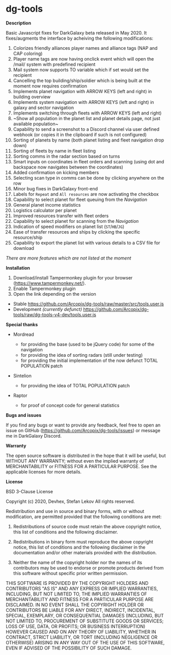 # dg-tools

**Description**

Basic Javascript fixes for DarkGalaxy beta released in May 2020. It fixes/augments the interface by acheiving the following modifications:
1. Colorizes friendly alliances player names and alliance tags (NAP and CAP coloring)
1. Player name tags are now having onclick event which will open the /mail/ system with predefined recipient
1. Mail system now supports TO variable which if set would set the recipient
1. Cancelling the top building/ship/soldier which is being built at the moment now requires confirmation
1. Implements planet navigation with ARROW KEYS (left and right) in building overview
1. Implements system navigation with ARROW KEYS (left and right) in galaxy and sector navigation
1. Implements switching through fleets with ARROW KEYS (left and right)
1. ~Show all population in the planet list and planet details page, not just available population~
1. Capability to send a screenshot to a Discord channel via user defined webhook (or copies it in the clipboard if such is not configured)
1. Sorting of planets by name (both planet listing and fleet navigation drop down)
1. Sorting of fleets by name in fleet listing
1. Sorting comms in the radar section based on turns
1. Smart inputs on coordinates in fleet orders and scanning (using dot and backspace now navigates between the coordinates)
1. Added confirmation on kicking members
1. Selecting scan type in comms can be done by clicking anywhere on the row
1. Minor bug fixes in DarkGalaxy front-end
1. Labels for `Repeat` and `All resources` are now activating the checkbox
1. Capability to select planet for fleet queuing from the *Navigation*
1. General planet income statistics
1. Logistics calculator per planet
1. Improved resources transfer with fleet orders
1. Capability to select planet for scanning from the *Navigation*
1. Indication of speed modifiers on planet list (`ST`/`HB`/`JG`)
1. Ease of transfer resources and ships by clicking the specific resource/ship
1. Capability to export the planet list with various details to a CSV file for download

*There are more features which are not listed at the moment*

**Installation**

1. Download/install Tampermonkey plugin for your browser (https://www.tampermonkey.net/).
1. Enable Tampermonkey plugin
1. Open the link depending on the version
  * Stable https://github.com/Arcopix/dg-tools/raw/master/src/tools.user.js
  * Development *(currently defunct)* https://github.com/Arcopix/dg-tools/raw/dg-tools-v4-dev/tools.user.js

**Special thanks**

* Mordread
  * for providing the base (used to be jQuery code) for some of the navigation
  * for providing the idea of sorting radars (still under testing)
  * for providing the initial implementation of the now defunct TOTAL POPULATION patch

* Sintelion
  * for providing the idea of TOTAL POPULATION patch

* Raptor
  * for proof of concept code for general statistics

**Bugs and issues**

If you find any bugs or want to provide any feedback, feel free to open an issue on GitHub (https://github.com/Arcopix/dg-tools/issues) or message me in DarkGalaxy Discord.

**Warranty**

The open source software is distributed in the hope that it will be useful, but WITHOUT ANY WARRANTY;
without even the implied warranty of MERCHANTABILITY or FITNESS FOR A PARTICULAR PURPOSE. See the
applicable licenses for more details.

**License**

BSD 3-Clause License

Copyright (c) 2020, Devhex, Stefan Lekov
All rights reserved.

Redistribution and use in source and binary forms, with or without
modification, are permitted provided that the following conditions are met:

1. Redistributions of source code must retain the above copyright notice, this
   list of conditions and the following disclaimer.

2. Redistributions in binary form must reproduce the above copyright notice,
   this list of conditions and the following disclaimer in the documentation
   and/or other materials provided with the distribution.

3. Neither the name of the copyright holder nor the names of its
   contributors may be used to endorse or promote products derived from
   this software without specific prior written permission.

THIS SOFTWARE IS PROVIDED BY THE COPYRIGHT HOLDERS AND CONTRIBUTORS "AS IS"
AND ANY EXPRESS OR IMPLIED WARRANTIES, INCLUDING, BUT NOT LIMITED TO, THE
IMPLIED WARRANTIES OF MERCHANTABILITY AND FITNESS FOR A PARTICULAR PURPOSE ARE
DISCLAIMED. IN NO EVENT SHALL THE COPYRIGHT HOLDER OR CONTRIBUTORS BE LIABLE
FOR ANY DIRECT, INDIRECT, INCIDENTAL, SPECIAL, EXEMPLARY, OR CONSEQUENTIAL
DAMAGES (INCLUDING, BUT NOT LIMITED TO, PROCUREMENT OF SUBSTITUTE GOODS OR
SERVICES; LOSS OF USE, DATA, OR PROFITS; OR BUSINESS INTERRUPTION) HOWEVER
CAUSED AND ON ANY THEORY OF LIABILITY, WHETHER IN CONTRACT, STRICT LIABILITY,
OR TORT (INCLUDING NEGLIGENCE OR OTHERWISE) ARISING IN ANY WAY OUT OF THE USE
OF THIS SOFTWARE, EVEN IF ADVISED OF THE POSSIBILITY OF SUCH DAMAGE.
